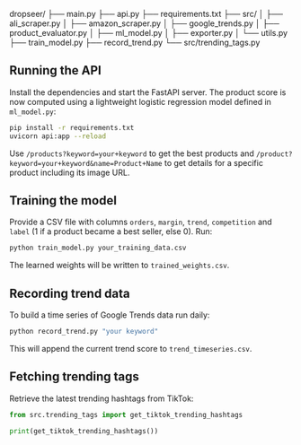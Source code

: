 dropseer/
├── main.py
├── api.py
├── requirements.txt
├── src/
│   ├── ali_scraper.py
│   ├── amazon_scraper.py
│   ├── google_trends.py
│   ├── product_evaluator.py
│   ├── ml_model.py
│   ├── exporter.py
│   └── utils.py
├── train_model.py
├── record_trend.py
└── src/trending_tags.py

## Running the API

Install the dependencies and start the FastAPI server. The product score is now
computed using a lightweight logistic regression model defined in `ml_model.py`:

```bash
pip install -r requirements.txt
uvicorn api:app --reload
```

Use `/products?keyword=your+keyword` to get the best products and `/product?keyword=your+keyword&name=Product+Name` to get details for a specific product including its image URL.

## Training the model

Provide a CSV file with columns `orders`, `margin`, `trend`, `competition` and `label` (1 if a product became a best seller, else 0). Run:

```bash
python train_model.py your_training_data.csv
```

The learned weights will be written to `trained_weights.csv`.

## Recording trend data

To build a time series of Google Trends data run daily:

```bash
python record_trend.py "your keyword"
```

This will append the current trend score to `trend_timeseries.csv`.

## Fetching trending tags

Retrieve the latest trending hashtags from TikTok:

```python
from src.trending_tags import get_tiktok_trending_hashtags

print(get_tiktok_trending_hashtags())
```
